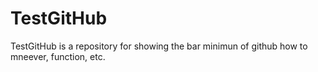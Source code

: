 # TestGitHub

TestGitHub is a repository for showing the bar minimun of github how to mneever, function, etc.

